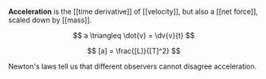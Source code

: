**Acceleration** is the [[time derivative]] of [[velocity]], but also a [[net force]], scaled down by [[mass]].

$$
a \triangleq \dot{v} = \dv{v}{t}
$$

$$
[a] = \frac{[L]}{[T]^2}
$$

Newton's laws tell us that different observers cannot disagree acceleration.
